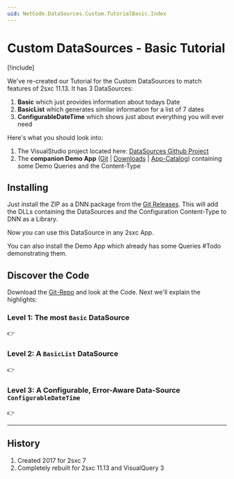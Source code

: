 ```yaml
---
uid: NetCode.DataSources.Custom.TutorialBasic.Index
---
```


# Custom DataSources - Basic Tutorial

[!include[](~/basics/stack/_shared-float-summary.md)]
<style> .context-box-summary .datasource-custom { visibility: visible; } </style>

We've re-created our Tutorial for the Custom DataSources to match features of 2sxc 11.13. It has 3 DataSources:

1. **Basic** which just provides information about todays Date
1. **BasicList** which generates similar information for a list of 7 dates
1. **ConfigurableDateTime** which shows just about everything you will ever need

Here's what you should look into:

1. The VisualStudio project located here: [DataSources Github Project](https://github.com/2sic/datasource-tutorial-basic)
1. The **companion Demo App** ([Git](https://github.com/2sic/app-tutorial-datasource-basic) | [Downloads](https://github.com/2sic/app-tutorial-datasource-basic/releases) | [App-Catalog](https://2sxc.org/en/apps/app/tutorial-use-a-custom-developed-datasource)) containing some Demo Queries and the Content-Type

## Installing

Just install the ZIP as a DNN package from the [Git Releases](https://github.com/2sic/datasource-tutorial-basic/releases). 
This will add the DLLs containing the DataSources and the Configuration Content-Type to DNN as a Library.

Now you can use this DataSource in any 2sxc App. 

You can also install the Demo App which already has some Queries #Todo demonstrating them. 

## Discover the Code

Download the [Git-Repo](https://github.com/2sic/datasource-tutorial-basic) and look at the Code. Next we'll explain the highlights: 

### Level 1: The most `Basic` DataSource

👉 [](xref:NetCode.DataSources.Custom.TutorialBasic.Basic)


### Level 2: A `BasicList`  DataSource

👉 [](xref:NetCode.DataSources.Custom.TutorialBasic.BasicList)

### Level 3: A Configurable, Error-Aware Data-Source `ConfigurableDateTime`

👉 [](xref:NetCode.DataSources.Custom.TutorialBasic.Configurable)

---

## History

1. Created 2017 for 2sxc 7
1. Completely rebuilt for 2sxc 11.13 and VisualQuery 3


